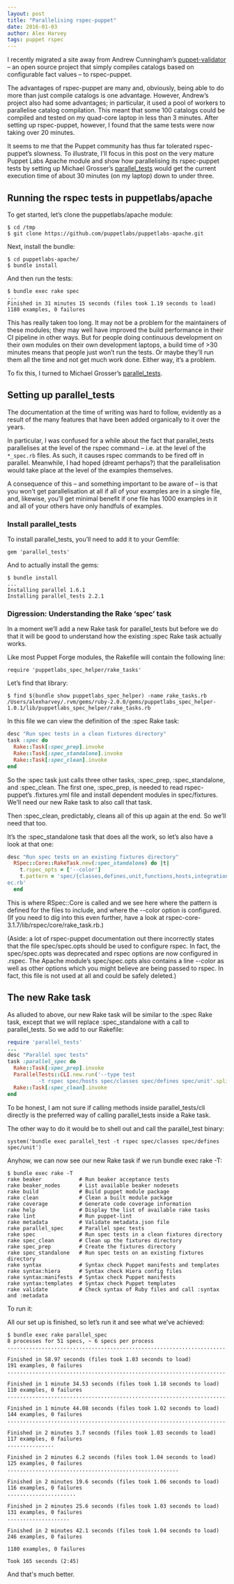 ```yaml
---
layout: post
title: "Parallelising rspec-puppet"
date: 2016-01-03
author: Alex Harvey
tags: puppet rspec
---
```


I recently migrated a site away from Andrew Cunningham’s [puppet-validator](https://github.com/oldNoakes/puppet-validator) – an open source project that simply compiles catalogs based on configurable fact values – to rspec-puppet.

The advantages of rspec-puppet are many and, obviously, being able to do more than just compile catalogs is one advantage.  However, Andrew’s project also had some advantages; in particular, it used a pool of workers to parallelise catalog compilation.  This meant that some 100 catalogs could be compiled and tested on my quad-core laptop in less than 3 minutes.  After setting up rspec-puppet, however, I found that the same tests were now taking over 20 minutes.

It seems to me that the Puppet community has thus far tolerated rspec-puppet’s slowness.  To illustrate, I’ll focus in this post on the very mature Puppet Labs Apache module and show how parallelising its rspec-puppet tests by setting up Michael Grosser’s [parallel_tests](https://github.com/grosser/parallel_tests) would get the current execution time of about 30 minutes (on my laptop) down to under three.

## Running the rspec tests in puppetlabs/apache
To get started, let’s clone the puppetlabs/apache module:

~~~ text
$ cd /tmp
$ git clone https://github.com/puppetlabs/puppetlabs-apache.git
~~~
Next, install the bundle:

~~~
$ cd puppetlabs-apache/
$ bundle install
~~~
And then run the tests:

~~~
$ bundle exec rake spec
...
Finished in 31 minutes 15 seconds (files took 1.19 seconds to load)
1180 examples, 0 failures
~~~

This has really taken too long.  It may not be a problem for the maintainers of these modules; they may well have improved the build performance in their CI pipeline in other ways. But for people doing continuous development on their own modules on their own development laptops, a build time of >30 minutes means that people just won’t run the tests.  Or maybe they’ll run them all the time and not get much work done.  Either way, it’s a problem.

To fix this, I turned to Michael Grosser’s [parallel_tests](https://github.com/grosser/parallel_tests).

## Setting up parallel_tests
The documentation at the time of writing was hard to follow, evidently as a result of the many features that have been added organically to it over the years.

In particular, I was confused for a while about the fact that parallel_tests parallelises at the level of the rspec command – i.e. at the level of the `*_spec.rb` files.  As such, it causes rspec commands to be fired off in parallel. Meanwhile, I had hoped (dreamt perhaps?) that the parallelisation would take place at the level of the examples themselves.

A consequence of this – and something important to be aware of – is that you won’t get parallelisation at all if all of your examples are in a single file, and, likewise, you’ll get minimal benefit if one file has 1000 examples in it and all of your others have only handfuls of examples.

### Install parallel_tests
To install parallel_tests, you’ll need to add it to your Gemfile:

~~~
gem 'parallel_tests'
~~~

And to actually install the gems:

~~~
$ bundle install
...
Installing parallel 1.6.1
Installing parallel_tests 2.2.1
~~~

### Digression: Understanding the Rake ‘spec’ task
In a moment we’ll add a new Rake task for parallel_tests but before we do that it will be good to understand how the existing :spec Rake task actually works.

Like most Puppet Forge modules, the Rakefile will contain the following line:

~~~
require 'puppetlabs_spec_helper/rake_tasks'
~~~

Let’s find that library:

~~~
$ find $(bundle show puppetlabs_spec_helper) -name rake_tasks.rb
/Users/alexharvey/.rvm/gems/ruby-2.0.0/gems/puppetlabs_spec_helper-1.0.1/lib/puppetlabs_spec_helper/rake_tasks.rb
~~~

In this file we can view the definition of the :spec Rake task:

~~~ ruby
desc "Run spec tests in a clean fixtures directory"
task :spec do
  Rake::Task[:spec_prep].invoke
  Rake::Task[:spec_standalone].invoke
  Rake::Task[:spec_clean].invoke
end
~~~

So the :spec task just calls three other tasks, :spec_prep, :spec_standalone, and :spec_clean.  The first one, :spec_prep, is needed to read rspec-puppet’s .fixtures.yml file and install dependent modules in spec/fixtures. We’ll need our new Rake task to also call that task.

Then :spec_clean, predictably, cleans all of this up again at the end. So we’ll need that too.

It’s the :spec_standalone task that does all the work, so let’s also have a look at that one:

~~~ ruby
desc "Run spec tests on an existing fixtures directory"
  RSpec::Core::RakeTask.new(:spec_standalone) do |t|
    t.rspec_opts = ['--color']
    t.pattern = 'spec/{classes,defines,unit,functions,hosts,integration,types}/**/*_sp
ec.rb'
  end
~~~

This is where RSpec::Core is called and we see here where the pattern is defined for the files to include, and where the --color option is configured.  (If you need to dig into this even further, have a look at rspec-core-3.1.7/lib/rspec/core/rake_task.rb.)

(Aside: a lot of rspec-puppet documentation out there incorrectly states that the file spec/spec.opts should be used to configure rspec. In fact, the spec/spec.opts was deprecated and rspec options are now configured in .rspec. The Apache module’s spec/spec.opts also contains a line --color as well as other options which you might believe are being passed to rspec. In fact, this file is not used at all and could be safely deleted.)

## The new Rake task
As alluded to above, our new Rake task will be similar to the :spec Rake task, except that we will replace :spec_standalone with a call to parallel_tests. So we add to our Rakefile:

~~~ ruby
require 'parallel_tests'
...
desc "Parallel spec tests"
task :parallel_spec do
  Rake::Task[:spec_prep].invoke
  ParallelTests::CLI.new.run('--type test
          -t rspec spec/hosts spec/classes spec/defines spec/unit'.split)
  Rake::Task[:spec_clean].invoke
end
~~~

To be honest, I am not sure if calling methods inside parallel_tests/cli directly is the preferred way of calling parallel_tests inside a Rake task.

The other way to do it would be to shell out and call the parallel_test binary:

~~~
system('bundle exec parallel_test -t rspec spec/classes spec/defines spec/unit')
~~~

Anyhow, we can now see our new Rake task if we run bundle exec rake -T:

~~~ text
$ bundle exec rake -T
rake beaker            # Run beaker acceptance tests
rake beaker_nodes      # List available beaker nodesets
rake build             # Build puppet module package
rake clean             # Clean a built module package
rake coverage          # Generate code coverage information
rake help              # Display the list of available rake tasks
rake lint              # Run puppet-lint
rake metadata          # Validate metadata.json file
rake parallel_spec     # Parallel spec tests
rake spec              # Run spec tests in a clean fixtures directory
rake spec_clean        # Clean up the fixtures directory
rake spec_prep         # Create the fixtures directory
rake spec_standalone   # Run spec tests on an existing fixtures directory
rake syntax            # Syntax check Puppet manifests and templates
rake syntax:hiera      # Syntax check Hiera config files
rake syntax:manifests  # Syntax check Puppet manifests
rake syntax:templates  # Syntax check Puppet templates
rake validate          # Check syntax of Ruby files and call :syntax and :metadata
~~~

To run it:

All our set up is finished, so let’s run it and see what we’ve achieved:

~~~ text
$ bundle exec rake parallel_spec
8 processes for 51 specs, ~ 6 specs per process
...............................................................................................................................................................................................................................................................................................................................................................................................................................................................................................................................................................................................................................................................................

Finished in 58.97 seconds (files took 1.03 seconds to load)
191 examples, 0 failures
..................................................................................................................................................................................................................................................

Finished in 1 minute 34.53 seconds (files took 1.18 seconds to load)
110 examples, 0 failures
.........................................................................

Finished in 1 minute 44.08 seconds (files took 1.02 seconds to load)
144 examples, 0 failures
..................................................................................................

Finished in 2 minutes 3.7 seconds (files took 1.03 seconds to load)
117 examples, 0 failures
...............

Finished in 2 minutes 6.2 seconds (files took 1.04 seconds to load)
125 examples, 0 failures
.......................................................

Finished in 2 minutes 19.6 seconds (files took 1.06 seconds to load)
116 examples, 0 failures
......................

Finished in 2 minutes 25.6 seconds (files took 1.03 seconds to load)
131 examples, 0 failures
....................

Finished in 2 minutes 42.1 seconds (files took 1.04 seconds to load)
246 examples, 0 failures

1180 examples, 0 failures

Took 165 seconds (2:45)
~~~

And that's much better.
